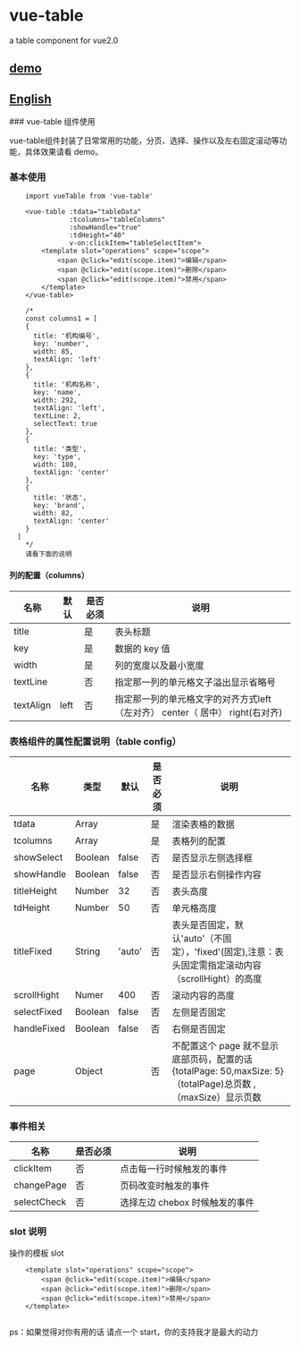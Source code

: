 # vue-table
a table component for vue2.0

<h2><a href="http://gitblog.naice.me/vue-table/demo/vueTable/index.html#/">demo</a></h2>

<h2><a href="https://github.com/naihe138/vue-table/blob/master/README-EN.md">English</a></h2>
### vue-table 组件使用

vue-table组件封装了日常常用的功能，分页、选择、操作以及左右固定滚动等功能，具体效果请看 demo。

### 基本使用

````
    import vueTable from 'vue-table'
   
    <vue-table :tdata="tableData"
    		   :tcolumns="tableColumns"
    		   :showHandle="true"
    		   :tdHeight="40"
    		   v-on:clickItem="tableSelectItem">
    	<template slot="operations" scope="scope">
    		<span @click="edit(scope.item)">编辑</span>
    		<span @click="edit(scope.item)">删除</span>
    		<span @click="edit(scope.item)">禁用</span>
    	</template>
    </vue-table>
	
	/*
	const columns1 = [
    {
      title: '机构编号',
      key: 'number',
      width: 85,
      textAlign: 'left'
    },
    {
      title: '机构名称',
      key: 'name',
      width: 292,
      textAlign: 'left',
      textLine: 2,
      selectText: true
    },
    {
      title: '类型',
      key: 'type',
      width: 180,
      textAlign: 'center'
    },
    {
      title: '状态',
      key: 'brand',
      width: 82,
      textAlign: 'center'
    }
  ]
	*/
	请看下面的说明
````

#### 列的配置（columns）

| 名称  | 默认  | 是否必须  | 说明 |
| ------------ | ------------ | ------------ | ------------ |
| title   |   |  是 | 表头标题 |
| key |   | 是  | 数据的 key 值 |
| width   |   | 是  | 列的宽度以及最小宽度 |
| textLine  |   | 否  | 指定那一列的单元格文子溢出显示省略号 |
| textAlign   | left  | 否  | 指定那一列的单元格文字的对齐方式left（左对齐） center（ 居中） right(右对齐) |


### 表格组件的属性配置说明（table config）

| 名称  |  类型 |  默认 | 是否必须  | 说明 |
| ------------ | ------------ | ------------ | ------------ | ------------ |
| tdata  |  Array |   | 是  | 渲染表格的数据 |
| tcolumns  | Array  |   | 是  | 表格列的配置 |
| showSelect | Boolean  |  false  | 否  | 是否显示左侧选择框 |
| showHandle  | Boolean  |  false |  否 | 是否显示右侧操作内容 |
| titleHeight  | Number  | 32  | 否  | 表头高度 |
| tdHeight  | Number  | 50  | 否  | 单元格高度 |
| titleFixed  | String  | 'auto'  |  否 | 表头是否固定，默认'auto'（不固定），'fixed'(固定),注意：表头固定需指定滚动内容（scrollHight）的高度 |
|  scrollHight | Numer  | 400  |  否 | 滚动内容的高度 |
|  selectFixed | Boolean  | false  |   否 | 左侧是否固定 |
| handleFixed  | Boolean  | false  |   否 | 右侧是否固定 |
| page  | Object  |   | 否  | 不配置这个 page 就不显示 底部页码，配置的话{totalPage: 50,maxSize: 5} （totalPage)总页数 ,（maxSize）显示页数 |

### 事件相关

| 名称  | 是否必须  | 说明  |
| ------------ | ------------ | ------------ |
| clickItem  | 否   | 点击每一行时候触发的事件  |
|  changePage |  否 | 页码改变时触发的事件  |
|  selectCheck |  否 | 选择左边 chebox 时候触发的事件  |

### slot 说明

操作的模板 slot
````
    <template slot="operations" scope="scope">
    	<span @click="edit(scope.item)">编辑</span>
    	<span @click="edit(scope.item)">删除</span>
    	<span @click="edit(scope.item)">禁用</span>
    </template>
	
````

ps：如果觉得对你有用的话 请点一个 start，你的支持我才是最大的动力


